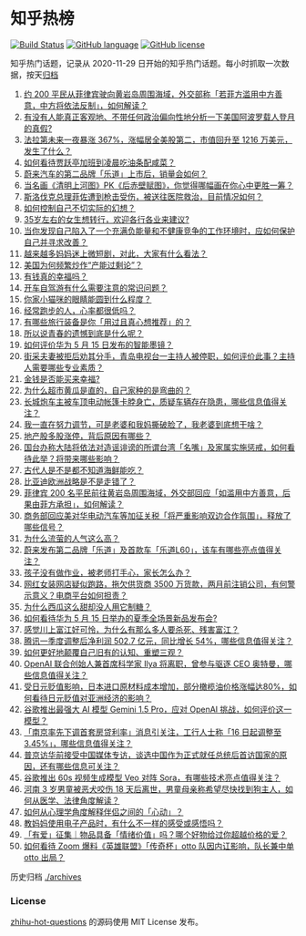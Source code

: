 # 知乎热榜
[![Build Status](https://github.com/ToWeLong/zhihu-hot-questions/workflows/CI/badge.svg)](https://github.com/ToWeLong/zhihu-hot-questions/actions)
[![GitHub language](https://img.shields.io/badge/language-golang-orange.svg)](https://golang.org/)
[![GitHub license](https://img.shields.io/github/license/ToWeLong/zhihu-hot-questions)](https://github.com/ToWeLong/zhihu-hot-questions/blob/main/LICENSE)

知乎热门话题，记录从 2020-11-29 日开始的知乎热门话题。每小时抓取一次数据，按天[归档](./archives)

<!-- BEGIN -->

1. [约 200 平民从菲律宾驶向黄岩岛周围海域，外交部称「若菲方滥用中方善意，中方将依法反制」，如何解读？](https://www.zhihu.com/question/656081496)
1. [有没有人能真正客观地、不带任何政治偏向性地分析一下美国阿波罗载人登月的真假?](https://www.zhihu.com/question/655852411)
1. [法拉第未来一夜暴涨 367%，涨幅居全美股第二，市值回升至 1216 万美元，发生了什么？](https://www.zhihu.com/question/656080832)
1. [如何看待贾跃亭加班到凌晨吃油条配咸菜？](https://www.zhihu.com/question/656013575)
1. [蔚来汽车的第二品牌「乐道」上市后，销量会如何？](https://www.zhihu.com/question/654504365)
1. [当名画《清明上河图》PK《后赤壁赋图》，你觉得哪幅画在你心中更胜一筹？](https://www.zhihu.com/question/656086866)
1. [斯洛伐克总理菲佐遭到枪击受伤，被送往医院救治，目前情况如何？](https://www.zhihu.com/question/656118581)
1. [如何控制自己不切实际的幻想？](https://www.zhihu.com/question/28947763)
1. [35岁左右的女生想转行，欢迎各行各业来建议?](https://www.zhihu.com/question/654467997)
1. [当你发现自己陷入了一个充满负能量和不健康竞争的工作环境时，应如何保护自己并寻求改善？](https://www.zhihu.com/question/652733365)
1. [越来越多妈妈迷上微短剧，对此，大家有什么看法？](https://www.zhihu.com/question/655812127)
1. [美国为何频繁炒作“产能过剩论”？](https://www.zhihu.com/question/652824591)
1. [有钱真的幸福吗？](https://www.zhihu.com/question/653863070)
1. [开车自驾游有什么需要注意的常识问题？](https://www.zhihu.com/question/654681477)
1. [你家小猫咪的眼睛能圆到什么程度？](https://www.zhihu.com/question/652390600)
1. [经常跑步的人，心率都很低吗？](https://www.zhihu.com/question/652617919)
1. [有哪些旅行装备是你「用过且真心想推荐」的？](https://www.zhihu.com/question/653888972)
1. [所以说青春的遗憾到底是什么呢？](https://www.zhihu.com/question/648902248)
1. [如何评价华为 5 月 15 日发布的智能墨镜？](https://www.zhihu.com/question/656073692)
1. [街采夫妻被拒后劝其分手，青岛电视台一主持人被停职，如何评价此事？主持人需要哪些专业素质？](https://www.zhihu.com/question/655969246)
1. [金钱是否能买来幸福?](https://www.zhihu.com/question/654294336)
1. [为什么超市黄瓜是直的，自己家种的是弯曲的？](https://www.zhihu.com/question/613590216)
1. [长城炮车主被车顶电动帐篷卡脖身亡，质疑车辆存在隐患，哪些信息值得关注？](https://www.zhihu.com/question/656055443)
1. [我一直在努力调节，可是老婆和我妈撕破脸了，我老婆到底想干啥？](https://www.zhihu.com/question/655915700)
1. [地产股多股涨停，背后原因有哪些？](https://www.zhihu.com/question/656070130)
1. [国台办称大陆将依法对造谣诽谤的所谓台湾「名嘴」及家属实施惩戒，如何看待此举？将带来哪些影响？](https://www.zhihu.com/question/656061090)
1. [古代人是不是都不知道海鲜能吃？](https://www.zhihu.com/question/457139417)
1. [比亚迪欧洲战略是不是走错了？](https://www.zhihu.com/question/609718766)
1. [菲律宾 200 名平民前往黄岩岛周围海域，外交部回应「如滥用中方善意，后果由菲方承担」，如何解读？](https://www.zhihu.com/question/656081913)
1. [商务部回应美对华电动汽车等加征关税「将严重影响双边合作氛围」，释放了哪些信号？](https://www.zhihu.com/question/656001492)
1. [为什么流萤的人气这么高？](https://www.zhihu.com/question/652752077)
1. [蔚来发布第二品牌「乐道」及首款车「乐道L60」，该车有哪些亮点值得关注？](https://www.zhihu.com/question/656081251)
1. [孩子没有做作业，被老师打手心，家长怎么办？](https://www.zhihu.com/question/655844575)
1. [网红女装网店疑似跑路，拖欠供货商 3500 万货款，两月前注销公司，有何警示意义？电商平台如何担责？](https://www.zhihu.com/question/656051870)
1. [为什么西瓜这么甜却没人用它制糖？](https://www.zhihu.com/question/31939257)
1. [如何看待华为 5 月 15 日举办的夏季全场景新品发布会?](https://www.zhihu.com/question/656070078)
1. [感觉川上富江好可怜，为什么有那么多人要杀死、残害富江？](https://www.zhihu.com/question/452828104)
1. [腾讯一季度调整后净利润 502.7 亿元，同比增长 54%，哪些信息值得关注？](https://www.zhihu.com/question/655987315)
1. [如何更好地颠覆自己旧有的认知、重塑三观？](https://www.zhihu.com/question/655914792)
1. [OpenAI 联合创始人兼首席科学家 Ilya 将离职，曾参与驱逐 CEO 奥特曼，哪些信息值得关注？](https://www.zhihu.com/question/656045867)
1. [受日元贬值影响，日本进口原材料成本增加，部分橄榄油价格涨幅达80%，如何看待日元贬值对亚洲经济的影响？](https://www.zhihu.com/question/655958191)
1. [谷歌推出最强大 AI 模型 Gemini 1.5 Pro，应对 OpenAI 挑战，如何评价这一模型？](https://www.zhihu.com/question/656044003)
1. [「南京率先下调首套房贷利率」消息引关注，工行人士称「16 日起调整至 3.45%」，哪些信息值得关注？](https://www.zhihu.com/question/656086651)
1. [普京访华前接受中国媒体专访，谈选中国作为正式就任总统后首访国家的原因，还有哪些信息可关注？](https://www.zhihu.com/question/656052555)
1. [谷歌推出 60s 视频生成模型 Veo 对阵 Sora，有哪些技术亮点值得关注？](https://www.zhihu.com/question/656043960)
1. [河南 3 岁男童被恶犬咬伤 18 天后离世，男童母亲称希望尽快找到狗主人，如何从医学、法律角度解读？](https://www.zhihu.com/question/656046625)
1. [如何从心理学角度解释伴侣之间的「心动」？](https://www.zhihu.com/question/655377089)
1. [教妈妈使用电子产品时，有什么不一样的感受或感悟吗？](https://www.zhihu.com/question/655770823)
1. [「有爱」征集｜物品具备「情绪价值」吗？哪个好物给过你超越价格的爱？](https://www.zhihu.com/question/655436991)
1. [如何看待 Zoom 爆料《英雄联盟》「传奇杯」otto 队因内讧影响，队长兼中单 otto 出局？](https://www.zhihu.com/question/655957140)

<!-- END -->

历史归档 [./archives](./archives)


### License
[zhihu-hot-questions](https://github.com/towelong/zhihu-hot-questions) 的源码使用 MIT License 发布。